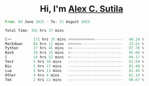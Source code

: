 <h1 align="center">Hi, I'm <a href="https://github.com/alexsutila" target="blank">Alex C. Sutila</a></h1>

<!--START_SECTION:waka-->

```rust
From: 04 June 2025 - To: 31 August 2025

Total Time: 352 hrs 37 mins

C++          171 hrs 35 mins >>>>>>>>>>>>-------------   48.10 %
Markdown     84 hrs 12 mins  >>>>>>-------------------   23.61 %
Python       27 hrs 45 mins  >>-----------------------   07.78 %
Bash         20 hrs 15 mins  >------------------------   05.68 %
C            14 hrs 52 mins  >------------------------   04.17 %
Text         5 hrs 38 mins   -------------------------   01.58 %
Nix          5 hrs 17 mins   -------------------------   01.48 %
Lua          5 hrs 13 mins   -------------------------   01.46 %
Other        4 hrs 4 mins    -------------------------   01.14 %
TeX          2 hrs 22 mins   -------------------------   00.67 %
```

<!--END_SECTION:waka-->
